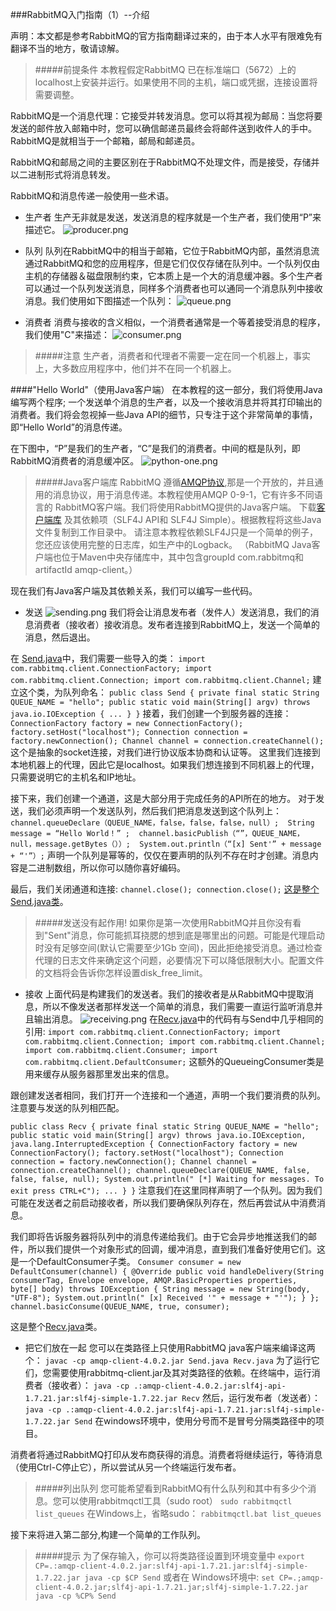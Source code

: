 ###RabbitMQ入门指南（1）--介绍

声明：本文都是参考RabbitMQ的官方指南翻译过来的，由于本人水平有限难免有翻译不当的地方，敬请谅解。

> #####前提条件
>本教程假定RabbitMQ 已在标准端口（5672）上的localhost上安装并运行。如果使用不同的主机，端口或凭据，连接设置将需要调整。 

RabbitMQ是一个消息代理：它接受并转发消息。您可以将其视为邮局：当您将要发送的邮件放入邮箱中时，您可以确信邮递员最终会将邮件送到收件人的手中。RabbitMQ是就相当于一个邮箱，邮局和邮递员。

RabbitMQ和邮局之间的主要区别在于RabbitMQ不处理文件，而是接受，存储并以二进制形式将消息转发。

RabbitMQ和消息传递一般使用一些术语。
- 生产者
生产无非就是发送，发送消息的程序就是一个生产者，我们使用“P”来描述它。
![producer.png](http://www.rabbitmq.com/img/tutorials/producer.png)

- 队列
队列在RabbitMQ中的相当于邮箱，它位于RabbitMQ内部，虽然消息流通过RabbitMQ和您的应用程序，但是它们仅仅存储在队列中。一个队列仅由主机的存储器＆磁盘限制约束，它本质上是一个大的消息缓冲器。多个生产者可以通过一个队列发送消息，同样多个消费者也可以通同一个消息队列中接收消息。我们使用如下图描述一个队列：
![queue.png](http://www.rabbitmq.com/img/tutorials/queue.png)

- 消费者
消费与接收的含义相似，一个消费者通常是一个等着接受消息的程序，我们使用"C"来描述：
![consumer.png](http://www.rabbitmq.com/img/tutorials/consumer.png)

> #####注意
生产者，消费者和代理者不需要一定在同一个机器上，事实上，大多数应用程序中，他们并不在同一个机器上。

####"Hello World"（使用Java客户端）
在本教程的这一部分，我们将使用Java编写两个程序; 一个发送单个消息的生产者，以及一个接收消息并将其打印输出的消费者。我们将会忽视掉一些Java API的细节，只专注于这个非常简单的事情，即“Hello World”的消息传递。

在下图中，“P”是我们的生产者，“C”是我们的消费者。中间的框是队列，即RabbitMQ消费者的消息缓冲区。
![python-one.png](http://www.rabbitmq.com/img/tutorials/python-one.png)

> #####Java客户端库
> RabbitMQ 遵循[AMQP协议](http://www.amqp.org/),那是一个开放的，并且通用的消息协议，用于消息传递。本教程使用AMQP 0-9-1，它有许多不同语言的 RabbitMQ客户端。我们将使用RabbitMQ提供的Java客户端。
>下载[客户端库](http://central.maven.org/maven2/com/rabbitmq/amqp-client/4.0.2/amqp-client-4.0.2.jar) 及其依赖项（SLF4J API和 SLF4J Simple）。根据教程将这些Java文件复制到工作目录中。
>请注意本教程依赖SLF4J只是一个简单的例子，您还应该使用完整的日志库，如生产中的Logback。
>（RabbitMQ Java客户端也位于Maven中央存储库中，其中包含groupId com.rabbitmq和artifactId amqp-client。）

现在我们有Java客户端及其依赖关系，我们可以编写一些代码。

- 发送
![sending.png](http://www.rabbitmq.com/img/tutorials/sending.png)
我们将会让消息发布者（发件人）发送消息，我们的消息消费者（接收者）接收消息。发布者连接到RabbitMQ上，发送一个简单的消息，然后退出。

在 [Send.java](http://github.com/rabbitmq/rabbitmq-tutorials/blob/master/java/Send.java)中，我们需要一些导入的类：
``
import com.rabbitmq.client.ConnectionFactory;
import com.rabbitmq.client.Connection;
import com.rabbitmq.client.Channel;
``
建立这个类，为队列命名：
``
public class Send {
  private final static String QUEUE_NAME = "hello";
  public static void main(String[] argv)
      throws java.io.IOException {
      ...
  }
}
``
接着，我们创建一个到服务器的连接：
``
ConnectionFactory factory = new ConnectionFactory();
factory.setHost("localhost");
Connection connection = factory.newConnection();
Channel channel = connection.createChannel();
``
这个是抽象的socket连接，对我们进行协议版本协商和认证等。 这里我们连接到本地机器上的代理，因此它是localhost。如果我们想连接到不同机器上的代理，只需要说明它的主机名和IP地址。

接下来，我们创建一个通道，这是大部分用于完成任务的API所在的地方。
对于发送，我们必须声明一个发送队列，然后我们把消息发送到这个队列上：
``
channel.queueDeclare（QUEUE_NAME，false，false，false，null）; 
String message = “Hello World！” ; 
channel.basicPublish（“”，QUEUE_NAME，null，message.getBytes（））; 
System.out.println（“[x] Sent'” + message + “'”）;
``
声明一个队列是幂等的，仅仅在要声明的队列不存在时才创建。消息内容是二进制数组，所以你可以随你喜好编码。

最后，我们关闭通道和连接:
``
channel.close();
connection.close();
``
[这是整个Send.java类](http://github.com/rabbitmq/rabbitmq-tutorials/blob/master/java/Send.java)。
> #####发送没有起作用!
>如果你是第一次使用RabbitMQ并且你没有看到"Sent"消息，你可能抓耳挠腮的想到底是哪里出的问题。可能是代理启动时没有足够空间(默认它需要至少1Gb 空间)，因此拒绝接受消息。通过检查代理的日志文件来确定这个问题，必要情况下可以降低限制大小。配置文件的文档将会告诉你怎样设置disk_free_limit。

- 接收
上面代码是构建我们的发送者。我们的接收者是从RabbitMQ中提取消息，所以不像发送者那样发送一个简单的消息，我们需要一直运行监听消息并且输出消息。
![receiving.png](http://www.rabbitmq.com/img/tutorials/receiving.png)
在[Recv.java](http://github.com/rabbitmq/rabbitmq-tutorials/blob/master/java/Recv.java)中的代码有与Send中几乎相同的引用:
``
import com.rabbitmq.client.ConnectionFactory;
import com.rabbitmq.client.Connection;
import com.rabbitmq.client.Channel;
import com.rabbitmq.client.Consumer;
import com.rabbitmq.client.DefaultConsumer;
``
这额外的QueueingConsumer类是用来缓存从服务器那里发出来的信息。

跟创建发送者相同，我们打开一个连接和一个通道，声明一个我们要消费的队列。注意要与发送的队列相匹配。

``
public class Recv {
  private final static String QUEUE_NAME = "hello";
  public static void main(String[] argv) throws java.io.IOException, java.lang.InterruptedException {
	ConnectionFactory factory = new ConnectionFactory();
    factory.setHost("localhost");
    Connection connection = factory.newConnection();
    Channel channel = connection.createChannel();
    channel.queueDeclare(QUEUE_NAME, false, false, false, null);
    System.out.println(" [*] Waiting for messages. To exit press CTRL+C");
      ...
  }
}
``
注意我们在这里同样声明了一个队列。因为我们可能在发送者之前启动接收者，所以我们要确保队列存在，然后再尝试从中消费消息。 

我们即将告诉服务器将队列中的消息传递给我们。由于它会异步地推送我们的邮件，所以我们提供一个对象形式的回调，缓冲消息，直到我们准备好使用它们。这是一个DefaultConsumer子类。
``
Consumer consumer = new DefaultConsumer(channel) {
  @Override
  public void handleDelivery(String consumerTag, Envelope envelope,
                             AMQP.BasicProperties properties, byte[] body)
      throws IOException {
    String message = new String(body, "UTF-8");
    System.out.println(" [x] Received '" + message + "'");
  }
};
channel.basicConsume(QUEUE_NAME, true, consumer);
``

这是整个[Recv.java](http://github.com/rabbitmq/rabbitmq-tutorials/blob/master/java/Recv.java)类。

- 把它们放在一起
您可以在类路径上只使用RabbitMQ java客户端来编译这两个：
``
javac -cp amqp-client-4.0.2.jar Send.java Recv.java
``
为了运行它们，您需要使用rabbitmq-client.jar及其对类路径的依赖。在终端中，运行消费者（接收者）：
``
java -cp .:amqp-client-4.0.2.jar:slf4j-api-1.7.21.jar:slf4j-simple-1.7.22.jar Recv
``
然后，运行发布者（发送者）：
``
java -cp .:amqp-client-4.0.2.jar:slf4j-api-1.7.21.jar:slf4j-simple-1.7.22.jar Send
``
在windows环境中，使用分号而不是冒号分隔类路径中的项目。

消费者将通过RabbitMQ打印从发布商获得的消息。消费者将继续运行，等待消息（使用Ctrl-C停止它），所以尝试从另一个终端运行发布者。

> #####列出队列
> 您可能希望看到RabbitMQ有什么队列和其中有多少个消息。您可以使用rabbitmqctl工具（sudo root）
> ``sudo rabbitmqctl list_queues``
> 在Windows上，省略sudo：
> ``rabbitmqctl.bat list_queues``

接下来将进入第二部分,构建一个简单的工作队列。

> #####提示
> 为了保存输入，你可以将类路径设置到环境变量中
> ``export CP=.:amqp-client-4.0.2.jar:slf4j-api-1.7.21.jar:slf4j-simple-1.7.22.jar
>java -cp $CP Send``
>或者在 Windows环境中:
>``set CP=.;amqp-client-4.0.2.jar;slf4j-api-1.7.21.jar;slf4j-simple-1.7.22.jar
>java -cp %CP% Send``